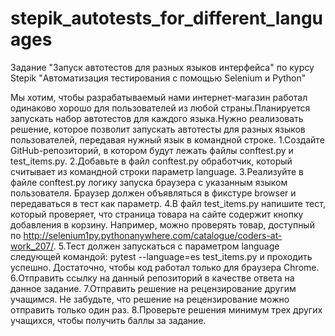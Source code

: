 # stepik_autotests_for_different_languages
Задание "Запуск автотестов для разных языков интерфейса" по курсу Stepik "Автоматизация тестирования с помощью Selenium и Python"

Мы хотим, чтобы разрабатываемый нами интернет-магазин работал одинаково хорошо для пользователей из любой страны.Планируется запускать набор автотестов для каждого языка.Нужно реализовать решение, которое позволит запускать автотесты для разных языков пользователей, передавая нужный язык в командной строке.
1.Создайте GitHub-репозиторий, в котором будут лежать файлы conftest.py и test_items.py.
2.Добавьте в файл conftest.py обработчик, который считывает из командной строки параметр language.
3.Реализуйте в файле conftest.py логику запуска браузера с указанным языком пользователя. Браузер должен объявляться в фикстуре browser и передаваться в тест как параметр.
4.В файл test_items.py напишите тест, который проверяет, что страница товара на сайте содержит кнопку добавления в корзину. Например, можно проверять товар, доступный по http://selenium1py.pythonanywhere.com/catalogue/coders-at-work_207/.
5.Тест должен запускаться с параметром language следующей командой:
pytest --language=es test_items.py
и проходить успешно. Достаточно, чтобы код работал только для браузера Сhrome.
6.Отправить ссылку на данный репозиторий в качестве ответа на данное задание.
7.Отправить решение на рецензирование другим учащимся. Не забудьте, что решение на рецензирование можно отправить только один раз.
8.Проверьте решения минимум трех других учащихся, чтобы получить баллы за задание.
